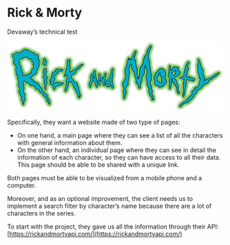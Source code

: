# Rick & Morty
 Devaway’s technical test
<p align="center">
<img src="https://raw.githubusercontent.com/sanchis/Rick-Morty/main/public/img/logo.png" height="auto" center width="500px">
</p>

Specifically, they want a website made of two type of pages:
- On one hand, a main page where they can see a list of all the characters with general information about them.
- On the other hand, an individual page where they can see in detail the information of each character, so they can have access to all their data. This page should be able to be shared with a unique link.

Both pages must be able to be visualized from a mobile phone and a computer.

Moreover, and as an optional improvement, the client needs us to implement a search filter by character’s name because there are a lot of characters in the series.

To start with the project, they gave us all the information through their API: [https://rickandmortyapi.com/](https://rickandmortyapi.com/)
